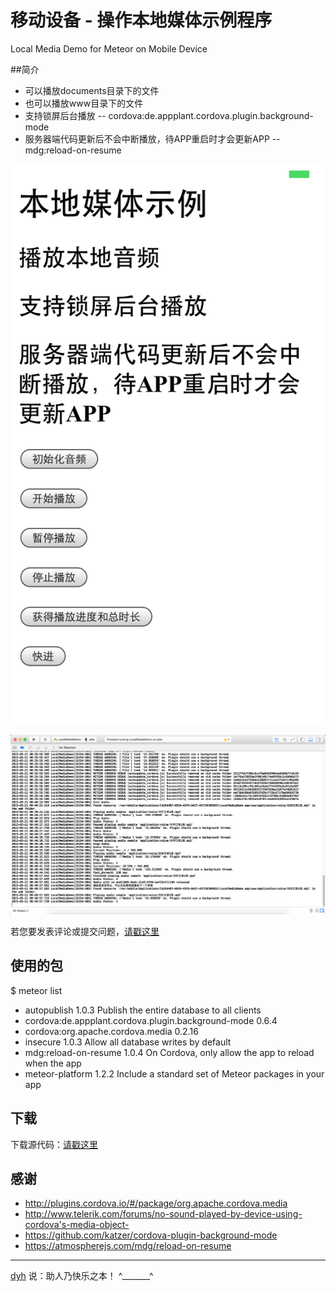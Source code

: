 # 移动设备 - 操作本地媒体示例程序

Local Media Demo for Meteor on Mobile Device


##简介

- 可以播放documents目录下的文件
- 也可以播放www目录下的文件
- 支持锁屏后台播放
-- cordova:de.appplant.cordova.plugin.background-mode
- 服务器端代码更新后不会中断播放，待APP重启时才会更新APP
-- mdg:reload-on-resume

![image](screenshot1.png)

![image](screenshot2.png)


若您要发表评论或提交问题，[请戳这里](https://github.com/MeteorChina/MeteorDemo/issues)

## 使用的包

$ meteor list

- autopublish                                         1.0.3  Publish the entire database to all clients
- cordova:de.appplant.cordova.plugin.background-mode  0.6.4
- cordova:org.apache.cordova.media                    0.2.16
- insecure                                            1.0.3  Allow all database writes by default
- mdg:reload-on-resume                                1.0.4  On Cordova, only allow the app to reload when the app
- meteor-platform                                     1.2.2  Include a standard set of Meteor packages in your app



## 下载

下载源代码：[请戳这里](https://github.com/MeteorChina/MeteorDemo/archive/master.zip)


## 感谢

- http://plugins.cordova.io/#/package/org.apache.cordova.media
- http://www.telerik.com/forums/no-sound-played-by-device-using-cordova's-media-object-
- https://github.com/katzer/cordova-plugin-background-mode
- https://atmospherejs.com/mdg/reload-on-resume


-----
[dyh](https://github.com/dyh) 说：助人乃快乐之本！  ^_______^
